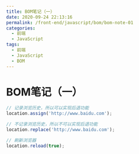 ```yaml
---
title: BOM笔记（一）
date: 2020-09-24 22:13:16
permalink: /front-end/javascript/bom/bom-note-01
categories:
  - 前端
  - JavaScript
tags:
  - 前端
  - JavaScript
  - BOM
---
```

# BOM笔记（一）

```javascript
// 记录浏览历史，所以可以实现后退功能
location.assign('http://www.baidu.com');

// 不记录浏览历史，所以不可以实现后退功能
location.replace('http://www.baidu.com');

// 刷新浏览器
location.reload(true);
```
